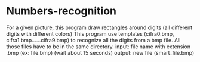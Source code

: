 # Numbers-recognition
For a given picture, this program draw rectangles around digits (all different digits with different colors)
This program use templates (cifra0.bmp, cifra1.bmp......cifra9.bmp) to recognize all the digits from a bmp file. 
All those files have to be in the same directory.
input: file name with extension .bmp (ex: file.bmp)
(wait about 15 seconds)
output:  new file (smart_file.bmp) 

